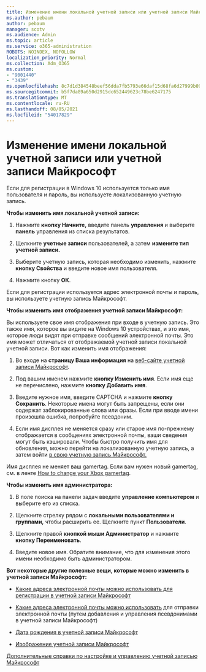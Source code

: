```yaml
---
title: Изменение имени локальной учетной записи или учетной записи Майкрософт
ms.author: pebaum
author: pebaum
manager: scotv
ms.audience: Admin
ms.topic: article
ms.service: o365-administration
ROBOTS: NOINDEX, NOFOLLOW
localization_priority: Normal
ms.collection: Adm_O365
ms.custom:
- "9001440"
- "3439"
ms.openlocfilehash: 8c7d1d384548beef56dda7fb5793e66daf15d68fa6d27999b09a6321579dfff6
ms.sourcegitcommit: b5f7da89a650d2915dc652449623c78be6247175
ms.translationtype: MT
ms.contentlocale: ru-RU
ms.lasthandoff: 08/05/2021
ms.locfileid: "54017829"
---
```

# <a name="change-the-name-of-a-local-account-or-a-microsoft-account"></a>Изменение имени локальной учетной записи или учетной записи Майкрософт

Если для регистрации в Windows 10 используется только имя пользователя и пароль, вы используете локализованную учетную запись. 

**Чтобы изменить имя локальной учетной записи:**

1. Нажмите **кнопку Начните,** введите панель **управления** и выберите **панель** управления из списка результатов.

2. Щелкните **учетные записи** пользователей, а затем **измените тип учетной записи.**

3. Выберите учетную запись, которая необходимо изменить, нажмите **кнопку Свойства** и введите новое имя пользователя.

4. Нажмите кнопку **ОК**.

Если для регистрации используется адрес электронной почты и пароль, вы используете учетную запись Майкрософт.

**Чтобы изменить имя отображения учетной записи Майкрософт:**

Вы используете свое имя отображения при входе в учетную запись. Это также имя, которое вы видите на Windows 10 устройствах, и это имя, которое люди видят при отправке сообщений электронной почты. Это имя может отличаться от отображаемой учетной записи локальной учетной записи. Вот как изменить имя отображения:

1. Во входе на **страницу Ваша информация** на [веб-сайте учетной записи Майкрософт](https://account.microsoft.com/).

2. Под вашим именем нажмите **кнопку Изменить имя**. Если имя еще не перечислено, нажмите **кнопку Добавить имя**. 

3. Введите нужное имя, введите CAPTCHA и нажмите **кнопку Сохранить**. Некоторые имена могут быть запрещены, если они содержат заблокированные слова или фразы. Если при вводе имени произошла ошибка, попробуйте псевдоним.

4. Если имя дисплея не меняется сразу или старое имя по-прежнему отображается в сообщениях электронной почты, ваши сведения могут быть кэшировали. Чтобы быстро получить имя для обновления, можно перейти на локализованную учетную запись, а затем войти [в свою учетную запись Майкрософт.](https://account.microsoft.com/)

Имя дисплея не меняет ваш gamertag. Если вам нужен новый gamertag, см. в ленте [How to change your Xbox gamertag](https://support.xbox.com/id-ID/account-management/change-xbox-live-gamertag).

**Чтобы изменить имя администратора:**

1. В поле поиска на панели задач введите **управление компьютером** и выберите его из списка.

2. Щелкните стрелку рядом с **локальными пользователями и группами,** чтобы расширить ее. Щелкните пункт **Пользователи**.

3. Щелкните правой **кнопкой мыши Администратор** и нажмите **кнопку Переименовать**.

4. Введите новое имя. Обратите внимание, что для изменения этого имени необходимо быть администратором.

**Вот некоторые другие полезные вещи, которые можно изменить в учетной записи Майкрософт:**

- [Какие адреса электронной почты можно использовать для регистрации в учетной записи Майкрософт](https://support.microsoft.com/help/4026162)

- [Какие адреса электронной почты можно использовать](https://support.microsoft.com/help/12407) для отправки электронной почты (путем добавления и управления псевдонимами в учетной записи Майкрософт)

- [Дата рождения в учетной записи Майкрософт](https://support.microsoft.com/help/12411)

- [Изображение учетной записи Майкрософт](https://support.microsoft.com/help/4026790)

[Дополнительные справки по настройке и управлению учетной записью Майкрософт](https://support.microsoft.com/hub/4294457/microsoft-account-help#manage-account)
